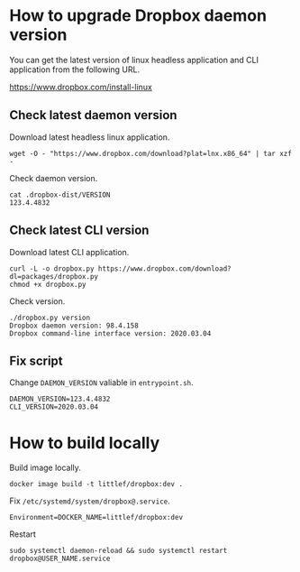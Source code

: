 # How to upgrade Dropbox daemon version

You can get the latest version of linux headless application and CLI application from the following URL.

https://www.dropbox.com/install-linux

## Check latest daemon version

Download latest headless linux application.

```
wget -O - "https://www.dropbox.com/download?plat=lnx.x86_64" | tar xzf -
```

Check daemon version.

```
cat .dropbox-dist/VERSION
123.4.4832
```

## Check latest CLI version

Download latest CLI application.

```
curl -L -o dropbox.py https://www.dropbox.com/download?dl=packages/dropbox.py
chmod +x dropbox.py
```

Check version.

```
./dropbox.py version
Dropbox daemon version: 98.4.158
Dropbox command-line interface version: 2020.03.04
```

## Fix script

Change `DAEMON_VERSION` valiable in `entrypoint.sh`.

```
DAEMON_VERSION=123.4.4832
CLI_VERSION=2020.03.04
```

# How to build locally

Build image locally.

```
docker image build -t littlef/dropbox:dev .
```

Fix `/etc/systemd/system/dropbox@.service`.

```
Environment=DOCKER_NAME=littlef/dropbox:dev
```

Restart

```
sudo systemctl daemon-reload && sudo systemctl restart dropbox@USER_NAME.service
```

